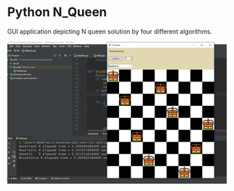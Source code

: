 # Python N_Queen 
GUI application depicting N queen solution by four different algorithms.

![Alt text](Done.PNG?raw=true "Snip from GUI")
